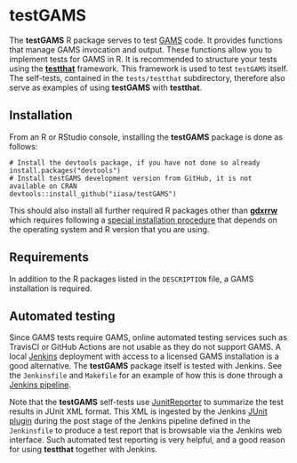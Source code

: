 # testGAMS
The **testGAMS** R package serves to test [GAMS](https://www.gams.com/) code. It provides functions that manage GAMS invocation and output. These functions allow you to implement tests for GAMS in R. It is recommended to structure your tests using the [**testthat**](https://testthat.r-lib.org/) framework. This framework is used to test `testGAMS` itself. The self-tests, contained in the `tests/testthat` subdirectory, therefore also serve as examples of using **testGAMS** with **testthat**.

## Installation

From an R or RStudio console, installing the **testGAMS** package is done as follows:

```
# Install the devtools package, if you have not done so already
install.packages("devtools")
# Install testGAMS development version from GitHub, it is not available on CRAN
devtools::install_github("iiasa/testGAMS")
```

This should also install all further required R packages other than [**gdxrrw**](https://www.gams.com/latest/docs/T_GDXRRW.html) which requires following a [special installation procedure](https://support.gams.com/doku.php?id=gdxrrw:interfacing_gams_and_r) that depends on the operating system and R version that you are using.

## Requirements
In addition to the R packages listed in the `DESCRIPTION` file, a GAMS installation is required.

## Automated testing
Since GAMS tests require GAMS, online automated testing services such as TravisCI or GitHub Actions are not usable as they do not support GAMS. A local [Jenkins](https://www.jenkins.io/) deployment with access to a licensed GAMS installation is a good alternative. The **testGAMS** package itself is tested with Jenkins. See the `Jenkinsfile` and `Makefile` for an example of how this is done through a [Jenkins pipeline](https://www.jenkins.io/doc/book/pipeline/getting-started/). 

Note that the **testGAMS** self-tests use [JunitReporter](https://testthat.r-lib.org/reference/JunitReporter.html) to summarize the test results in JUnit XML format. This XML is ingested by the Jenkins [JUnit plugin](https://plugins.jenkins.io/junit) during the post stage of the Jenkins pipeline defined in the `Jenkinsfile` to produce a test report that is browsable via the Jenkins web interface. Such automated test reporting is very helpful, and a good reason for using **testthat** together with Jenkins.

